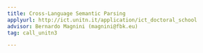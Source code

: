 ```yaml
---
title: Cross-Language Semantic Parsing
applyurl: http://ict.unitn.it/application/ict_doctoral_school
advisor: Bernardo Magnini (magnini@fbk.eu)
tag: call_unitn3

---
```

